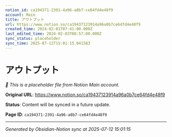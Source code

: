 ```yaml
---
notion_id: ca194371-2391-4a96-a0b7-ce64fd4e48f9
account: Main
title: アウトプット
url: https://www.notion.so/ca19437123914a96a0b7ce64fd4e48f9
created_time: 2024-02-01T07:41:00.000Z
last_edited_time: 2024-02-03T08:57:00.000Z
sync_status: placeholder
sync_time: 2025-07-12T15:01:15.041583
---
```


# アウトプット

*🔄 This is a placeholder file from Notion Main account.*

**Original URL**: https://www.notion.so/ca19437123914a96a0b7ce64fd4e48f9

**Status**: Content will be synced in a future update.

**Page ID**: `ca194371-2391-4a96-a0b7-ce64fd4e48f9`

---

*Generated by Obsidian-Notion sync at 2025-07-12 15:01:15*
